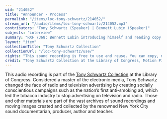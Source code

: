 ```yaml
---
uid: "214052"
title: "Announcer - Process"
permalink: "/items/loc-tony-schwartz/214052/"
stream_url: "/audio/items/loc-tony-schwartz/214052.mp3"
contributors: "Tony Schwartz (Speaker) | Bennett Lubin (Speaker)"
subjects: "interview"
summary: "RXF 7368: Bennett Lubin introducing himself and reading copy. \"Dollar's just not worth a dollar anymore.\" A few different takes. (00:00)."
layout: "item"
collectionTitle: "Tony Schwartz Collection"
collectionUrl: "/loc-tony-schwartz/use/"
rights: "This sound recording is free to use and reuse. You can copy, modify, distribute and perform the work, even for commercial purposes, all without asking permission. Attribution is recommended but not required."
credit: "Tony Schwartz Collection at the Library of Congress, Motion Picture, Broadcasting and Recorded Sound Division."
---
```


This audio recording is part of the [Tony Schwartz Collection](https://www.loc.gov/rr/record/schwartzcollection.html) at the Library of Congress. Considered a master of the electronic media, Tony Schwartz changed the face of radio and television advertising by creating socially conscientious campaigns such as the nation’s first anti-smoking ad, which led the tobacco industry to stop advertising on television and radio. Those and other materials are part of the vast archives of sound recordings and moving images created and collected by the renowned New York City sound documentarian, producer, author and teacher.
